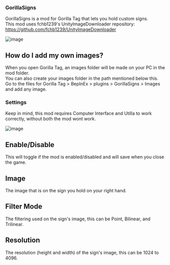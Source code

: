 ### GorillaSigns

GorillaSigns is a mod for Gorilla Tag that lets you hold custom signs.                                 
This mod uses fchb1239's UnityImageDownloader repository: https://github.com/fchb1239/UnityImageDownloader                                 

![image](https://user-images.githubusercontent.com/81720436/174460602-8b7473b8-f271-4037-b1b5-0317bf48ef0b.png)

## How do I add my own images?
When you open Gorilla Tag, an images folder will be made on your PC in the mod folder.                                 
You can also create your images folder in the path mentioned below this.                                               
Go to the files for Gorilla Tag > BepInEx > plugins > GorillaSigns > Images and add any image.                                 

### Settings

Keep in mind, this mod requires Computer Interface and Utilla to work correctly, without both the mod wont work.                                  

![image](https://user-images.githubusercontent.com/81720436/174460600-5cf87615-4a3c-446a-95a1-20e48894bd1f.png)

## Enable/Disable
This will toggle if the mod is enabled/disabled and will save when you close the game.

## Image
The image that is on the sign you hold on your right hand.

## Filter Mode
The filtering used on the sign's image, this can be Point, Bilinear, and Trilinear.

## Resolution
The resolution (height and width) of the sign's image, this can be 1024 to 4096.

